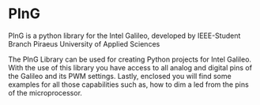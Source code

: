 # PInG

PInG is a python library for the Intel Galileo, developed by IEEE-Student Branch Piraeus University of Applied Sciences

The PInG Library can be used for creating Python projects for Intel Galileo. 
With the use of this library you have access to all analog and digital pins of the Galileo and its PWM settings. 
Lastly, enclosed you will find some examples for all those capabilities such as, how to dim a led from the pins of the microprocessor.
